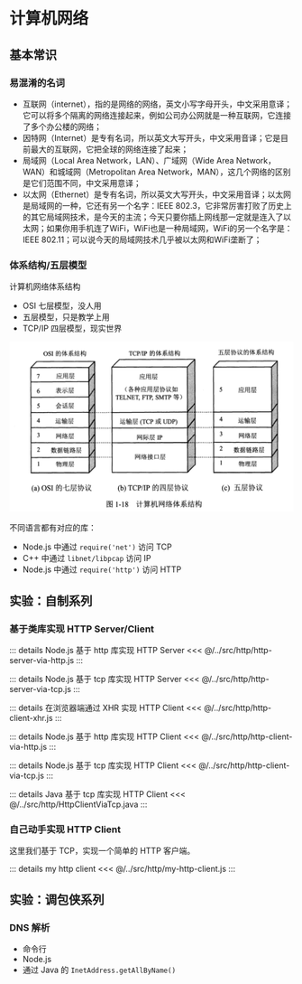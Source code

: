 # 计算机网络
## 基本常识
### 易混淆的名词
- 互联网（internet），指的是网络的网络，英文小写字母开头，中文采用意译；它可以将多个隔离的网络连接起来，例如公司办公网就是一种互联网，它连接了多个办公楼的网络；
- 因特网（Internet）是专有名词，所以英文大写开头，中文采用音译；它是目前最大的互联网，它把全球的网络连接了起来；
- 局域网（Local Area Network，LAN）、广域网（Wide Area Network，WAN）和城域网（Metropolitan Area Network，MAN），这几个网络的区别是它们范围不同，中文采用意译；
- 以太网（Ethernet）是专有名词，所以英文大写开头，中文采用音译；以太网是局域网的一种，它还有另一个名字：IEEE 802.3，它非常厉害打败了历史上的其它局域网技术，是今天的主流；今天只要你插上网线那一定就是连入了以太网；如果你用手机连了WiFi，WiFi也是一种局域网，WiFi的另一个名字是：IEEE 802.11；可以说今天的局域网技术几乎被以太网和WiFi垄断了；

### 体系结构/五层模型
计算机网络体系结构
- OSI 七层模型，没人用
- 五层模型，只是教学上用
- TCP/IP 四层模型，现实世界

![copy from 谢希仁](./img/network-architecture.png)

不同语言都有对应的库：
- Node.js 中通过 `require('net')` 访问 TCP
- C++ 中通过 `libnet/libpcap` 访问 IP
- Node.js 中通过 `require('http')` 访问 HTTP

## 实验：自制系列
### 基于类库实现 HTTP Server/Client
::: details Node.js 基于 http 库实现 HTTP Server
<<< @/../src/http/http-server-via-http.js
:::

::: details Node.js 基于 tcp 库实现 HTTP Server
<<< @/../src/http/http-server-via-tcp.js
:::

::: details 在浏览器端通过 XHR 实现 HTTP Client
<<< @/../src/http/http-client-xhr.js
:::

::: details Node.js 基于 http 库实现 HTTP Client
<<< @/../src/http/http-client-via-http.js
:::

::: details Node.js 基于 tcp 库实现 HTTP Client
<<< @/../src/http/http-client-via-tcp.js
:::

::: details Java 基于 tcp 库实现 HTTP Client
<<< @/../src/http/HttpClientViaTcp.java
:::

### 自己动手实现 HTTP Client
这里我们基于 TCP，实现一个简单的 HTTP 客户端。

::: details my http client
<<< @/../src/http/my-http-client.js
:::

## 实验：调包侠系列
### DNS 解析
- 命令行
- Node.js
- 通过 Java 的 `InetAddress.getAllByName()`
